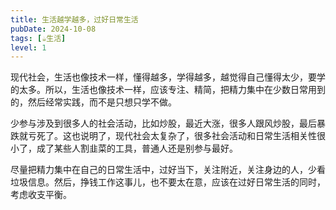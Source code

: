 ```yaml
---
title: 生活越学越多，过好日常生活
pubDate: 2024-10-08
tags: [☕生活]
level: 1
---
```


现代社会，生活也像技术一样，懂得越多，学得越多，越觉得自己懂得太少，要学的太多。所以，生活也像技术一样，应该专注、精简，把精力集中在少数日常用到的，然后经常实践，而不是只想只学不做。

少参与涉及到很多人的社会活动，比如炒股，最近大涨，很多人跟风炒股，最后暴跌就亏死了。这也说明了，现代社会太复杂了，很多社会活动和日常生活相关性很小了，成了某些人割韭菜的工具，普通人还是别参与最好。

尽量把精力集中在自己的日常生活中，过好当下，关注附近，关注身边的人，少看垃圾信息。然后，挣钱工作这事儿，也不要太在意，应该在过好日常生活的同时，考虑收支平衡。
